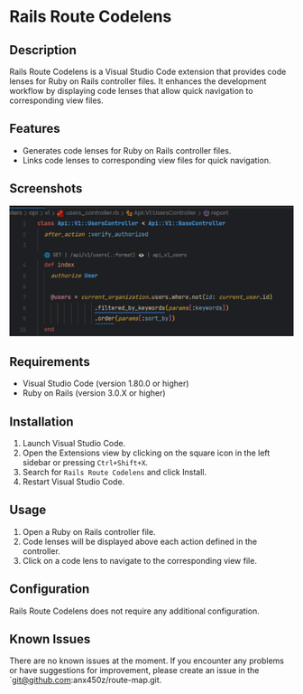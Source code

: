 # Rails Route Codelens

## Description

Rails Route Codelens is a Visual Studio Code extension that provides code lenses for Ruby on Rails controller files. It enhances the development workflow by displaying code lenses that allow quick navigation to corresponding view files.

## Features

- Generates code lenses for Ruby on Rails controller files.
- Links code lenses to corresponding view files for quick navigation.

## Screenshots

![screenshot](./screenshots/screenshot1.png)

## Requirements

- Visual Studio Code (version 1.80.0 or higher)
- Ruby on Rails (version 3.0.X or higher)

## Installation

1. Launch Visual Studio Code.
2. Open the Extensions view by clicking on the square icon in the left sidebar or pressing `Ctrl+Shift+X`.
3. Search for `Rails Route Codelens` and click Install.
4. Restart Visual Studio Code.

## Usage

1. Open a Ruby on Rails controller file.
2. Code lenses will be displayed above each action defined in the controller.
3. Click on a code lens to navigate to the corresponding view file.

## Configuration

Rails Route Codelens does not require any additional configuration.

## Known Issues

There are no known issues at the moment. If you encounter any problems or have suggestions for improvement, please create an issue in the `<git@github.com>:anx450z/route-map.git.
